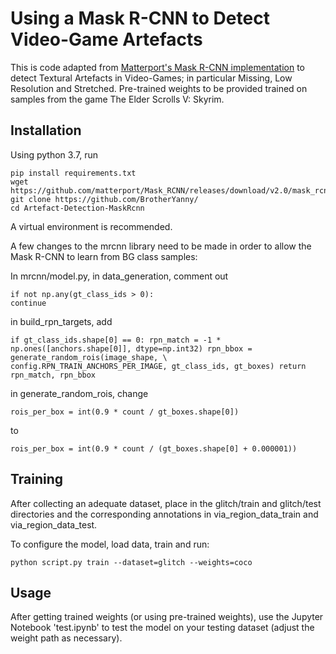 # Using a Mask R-CNN to Detect Video-Game Artefacts
This is code adapted from [Matterport's Mask R-CNN implementation](https://github.com/matterport/Mask_RCNN#readme) to detect Textural Artefacts in Video-Games; in particular Missing, Low Resolution and Stretched. Pre-trained weights to be provided trained on samples from the game The Elder Scrolls V: Skyrim.

## Installation
Using python 3.7, run
```
pip install requirements.txt
wget https://github.com/matterport/Mask_RCNN/releases/download/v2.0/mask_rcnn_coco.h5
git clone https://github.com/BrotherYanny/
cd Artefact-Detection-MaskRcnn
```
A virtual environment is recommended.

A few changes to the mrcnn library need to be made in order to allow the Mask R-CNN to learn from BG class samples:

In mrcnn/model.py,
in data_generation, comment out
```
if not np.any(gt_class_ids > 0):
continue
```
in build_rpn_targets, add
```
if gt_class_ids.shape[0] == 0: rpn_match = -1 * np.ones([anchors.shape[0]], dtype=np.int32) rpn_bbox = generate_random_rois(image_shape, \ config.RPN_TRAIN_ANCHORS_PER_IMAGE, gt_class_ids, gt_boxes) return rpn_match, rpn_bbox
```
in generate_random_rois, change
```
rois_per_box = int(0.9 * count / gt_boxes.shape[0])
```
to
```
rois_per_box = int(0.9 * count / (gt_boxes.shape[0] + 0.000001))
```

## Training
After collecting an adequate dataset, place in the glitch/train and glitch/test directories
and the corresponding annotations in via_region_data_train and via_region_data_test.

To configure the model, load data, train and run:
```
python script.py train --dataset=glitch --weights=coco
```

## Usage
After getting trained weights (or using pre-trained weights), use the Jupyter Notebook 'test.ipynb' to test the model on your testing dataset (adjust the weight path as necessary).

